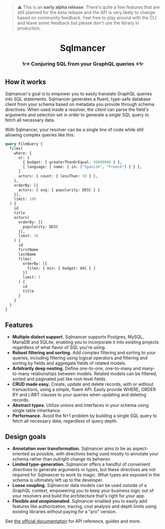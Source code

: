> ⚠️ This is an **early alpha release**. There's quite a few features that are still planned for the beta release and the API is very likely to change based on community feedback. Feel free to play around with the CLI and leave some feedback but please don't use the library in production. 

<center><h1>Sqlmancer</h1></center>

<center><h3>✨⭐ Conjuring SQL from your GraphQL queries ⭐✨</h3></center>

## How it works

Sqlmancer's goal is to empower you to easily translate GraphQL queries into SQL statements. Sqlmancer generates a fluent, type-safe database client from your schema based on metadata you provide through schema directives. When used inside a resolver, the client can parse the field's arguments and selection set in order to generate a *single* SQL query to fetch all necessary data.

With Sqlmancer, your resolver can be a single line of code while still allowing complex queries like this:

```graphql
query FilmQuery {
  films(
    where: {
      or: [
        { budget: { greaterThanOrEqual: 50000000 } },
        { language: { name: { in: ["Spanish", "French"] } } },
      ]
      actors: { count: { lessThan: 50 } },
    },
    orderBy: [{
      actors: { avg: { popularity: DESC } }
    }],
    limit: 100
  ) {
    id
    title
    actors(
      orderBy: [{
        popularity: DESC
      }],
      limit: 10
    ) {
      id
      firstName
      lastName
      films(
        orderBy: [{
          films: { min: { budget: ASC } }
        }]
        limit: 5
      ) {
        id
        title
      }
    }
  }
}
```

## Features
* **Multiple dialect support.** Sqlmancer supports Postgres, MySQL, MariaDB and SQLite, enabling you to incorporate it into existing projects regardless of what flavor of SQL you're using.
* **Robust filtering and sorting.** Add complex filtering and sorting to your queries, including filtering using logical operators and filtering and sorting by fields and aggregate fields of related models.
* **Arbitrarily deep nesting.** Define one-to-one, one-to-many and many-to-many relationships between models. Related models can be filtered, sorted and paginated just like root-level fields.
* **CRUD made easy.** Create, update and delete records, with or without transactions, using a simple, fluent API. Easily provide WHERE, ORDER BY and LIMIT clauses to your queries when updating and deleting records.
* **Abstract types.** Utilize unions and interfaces in your schema using single table inheritance.
* **Performance.** Avoid the N+1 problem by building a single SQL query to fetch all necessary data, regardless of query depth.

## Design goals
* **Annotation over transformation.** Sqlmancer aims to be as aspect-oriented as possible, with directives being used mostly to annotate your schema rather than outright change its behavior.
* **Limited type-generation.** Sqlmancer offers a handful of convenient directives to generate arguments or types, but these directives are not required for Sqlmancer to work its magic. What types are exposed in the schema is ultimately left up to the developer.
* **Loose coupling.** Sqlmancer data models can be used outside of a GraphQL context, empowering you to keep your business logic out of your resolvers and build the architecture that's right for your app.
* **Flexible and unopinionated.** Sqlmancer enabled you to easily add features like authorization, tracing, cost analysis and depth limits using existing libraries without paying for a "pro" version.

See [the official documentation](https://sqlmancer.netlify.app/) for API reference, guides and more.